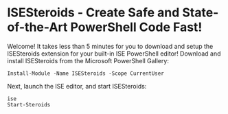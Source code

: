 # ISESteroids - Create Safe and State-of-the-Art PowerShell Code Fast!

Welcome! It takes less than 5 minutes for you to download and setup the ISESteroids extension for your built-in ISE PowerShell editor!
Download and install ISESteroids from the Microsoft PowerShell Gallery:
```posh
Install-Module -Name ISESteroids -Scope CurrentUser
```
Next, launch the ISE editor, and start ISESteroids:
```posh
ise
Start-Steroids
```
